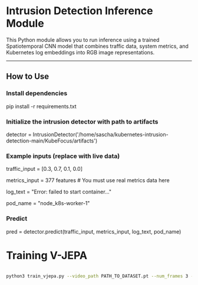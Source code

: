 # Intrusion Detection Inference Module

This Python module allows you to run inference using a trained Spatiotemporal CNN model that combines traffic data, system metrics, and Kubernetes log embeddings into RGB image representations.

---

## How to Use

### Install dependencies

pip install -r requirements.txt

### Initialize the intrusion detector with path to artifacts
detector = IntrusionDetector('/home/sascha/kubernetes-intrusion-detection-main/KubeFocus/artifacts')

### Example inputs (replace with live data)
traffic_input = [0.3, 0.7, 0.1, 0.0]

metrics_input = 377 features  # You must use real metrics data here

log_text = "Error: failed to start container..."

pod_name = "node_k8s-worker-1"

### Predict
pred = detector.predict(traffic_input, metrics_input, log_text, pod_name)


# Training V-JEPA
```bash

python3 train_vjepa.py --video_path PATH_TO_DATASET.pt --num_frames 3 --batch_size 8 --num_epochs 200 --learning_rate 0.0003

```





